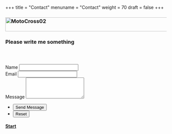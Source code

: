 +++
title = "Contact"
menuname = "Contact"
weight = 70
draft = false
+++

### <img src="/images/MotoCross/MotoCross02_teaser1mini.jpg" width="560" height="44" alt="MotoCross02">  
### Please write me something
##### <br>

<form method="post" action="#">
	<div class="field half first">
		<label for="name">Name</label>
		<input type="text" name="name" id="name" />
	</div>
	<div class="field half">
		<label for="email">Email</label>
		<input type="text" name="email" id="email" />
	</div>
	<div class="field">
		<label for="message">Message</label>
		<textarea name="message" id="message" rows="4"></textarea>
	</div>
	<ul class="actions">
		<li><input type="submit" value="Send Message" class="special" /></li>
		<li><input type="reset" value="Reset" /></li>
	</ul>
</form>

#### [Start ](#) <i class="fa fa-arrow-up" aria-hidden="true"></i>